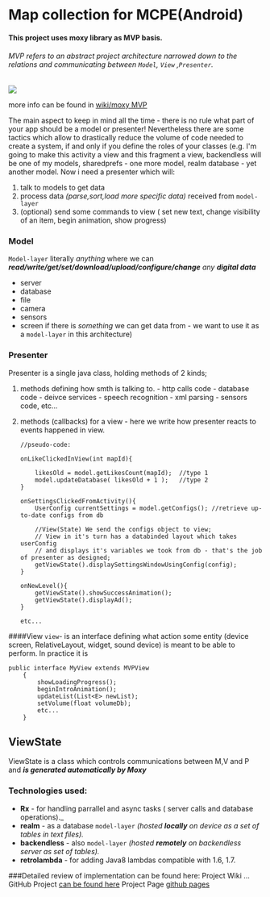 # Map collection for MCPE(Android)

#### This project uses moxy library as MVP basis.
###### MVP refers to an abstract project architecture narrowed down to the relations and communicating  between `Model`, `View` ,`Presenter`.

![](https://camo.githubusercontent.com/d0a4baaa8261d93d56367a0d82f3be91abdd95bf/68747470733a2f2f686162726173746f726167652e6f72672f66696c65732f6132652f6235312f3862342f61326562353138623436356134646639623437653638373934353139323730642e676966)

more info can be found in [wiki/moxy MVP](https://github.com/ffive/mcpe-maps-mvp/wiki/Moxy-MVP)

The main aspect to keep in mind all the time - there is no rule what part of your app should be a model or presenter!
Nevertheless there are some tactics which allow to drastically reduce the volume of code needed to create a system, if and only if you define the roles of your classes (e.g. I'm going to make this activity a view and this fragment a view, backendless will be one of my models, sharedprefs - one more model, realm database - yet another model.   Now i need a presenter which will:
1. talk to models to get data
2. process data _(parse,sort,load more specific data)_ received from `model-layer`
3. (optional) send some commands to view ( set new text, change visibility of an item, begin animation, show progress)

### Model
`Model-layer` literally _anything_ where we can _**read/write/get/set/download/upload/configure/change** any **digital data**_
- server
- database
- file
- camera
- sensors
- screen
if there is _something_ we can get data from - we want to use it as a `model-layer` in this architecture)

### Presenter
Presenter is a single java class, holding methods of 2 kinds;
1. methods defining how smth is talking to.
		- http calls code
		- database code
		- deivce services
		- speech recognition
		- xml parsing
		- sensors code, etc...
2. methods (callbacks) for a view - here we write how presenter reacts to events happened in view.

	```
	//pseudo-code:

	onLikeClickedInView(int mapId){

		likesOld = model.getLikesCount(mapId);  //type 1
		model.updateDatabase( likesOld + 1 );   //type 2
	}

	onSettingsClickedFromActivity(){
		UserConfig currentSettings = model.getConfigs(); //retrieve up-to-date configs from db
	
		//View(State) We send the configs object to view;
		// View in it's turn has a databinded layout which takes userConfig 
		// and displays it's variables we took from db - that's the job of presenter as designed;
		getViewState().displaySettingsWindowUsingConfig(config); 	
	}

	onNewLevel(){
		getViewState().showSuccessAnimation();
		getViewState().displayAd();
	}
	
	etc...
	```
####View
`view`- is an interface defining what action some entity (device screen, RelativeLayout, widget, sound device)  is meant to be able to perform. In practice it is 
```
public interface MyView extends MVPView
	{
		showLoadingProgress();
		beginIntroAnimation();
		updateList(List<E> newList);
		setVolume(float volumeDb);
		etc...
	}
```

## ViewState
ViewState is a class which controls communications between M,V and P  and **_is generated automatically by Moxy_**

### Technologies used:
- **Rx** - for handling parrallel and async tasks ( server calls and database operations)._  
- **realm** - as a database `model-layer` _(hosted **locally** on device as a set of tables in text files)._
- **backendless** - also `model-layer` _(hosted **remotely** on backendless server as set of tables)._
- **retrolambda** - for adding Java8 lambdas compatible with 1.6, 1.7.

###Detailed review of implementation can be found here:
	Project Wiki ...
	GitHub Project [can be found here](https://github.com/ffive/mcpe-maps-mvp/projects/1)
	Project Page [github pages](https://github.com/ffive/mcpe-maps-mvp/projects/1)
